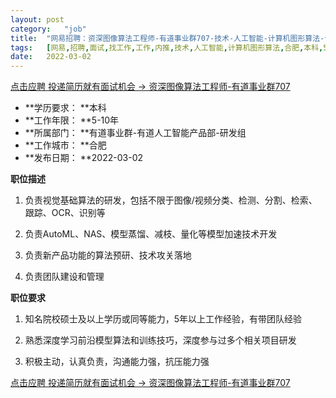 ```yaml
---
layout:	post
category:	"job"
title:	"网易招聘：资深图像算法工程师-有道事业群707-技术-人工智能-计算机图形算法-合肥本科5-10年"
tags:	[网易,招聘,面试,找工作,工作,内推,技术,人工智能,计算机图形算法,合肥,本科,5-10年]
date:	2022-03-02
---
```


[点击应聘 投递简历就有面试机会 ->  资深图像算法工程师-有道事业群707](http://mobile.bole.netease.com/bole/boleDetail?id=38451&employeeId=346f03c3cda5f04c&key=all)



- **学历要求： **本科
- **工作年限： **5-10年
- **所属部门： **有道事业群-有道人工智能产品部-研发组
- **工作城市： **合肥
- **发布日期： **2022-03-02



**职位描述**

1. 负责视觉基础算法的研发，包括不限于图像/视频分类、检测、分割、检索、跟踪、OCR、识别等

2. 负责AutoML、NAS、模型蒸馏、减枝、量化等模型加速技术开发

3. 负责新产品功能的算法预研、技术攻关落地

4. 负责团队建设和管理



**职位要求**

1. 知名院校硕士及以上学历或同等能力，5年以上工作经验，有带团队经验

2. 熟悉深度学习前沿模型算法和训练技巧，深度参与过多个相关项目研发

3. 积极主动，认真负责，沟通能力强，抗压能力强



[点击应聘 投递简历就有面试机会 ->  资深图像算法工程师-有道事业群707](http://mobile.bole.netease.com/bole/boleDetail?id=38451&employeeId=346f03c3cda5f04c&key=all)